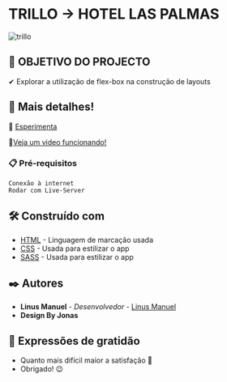 # TRILLO -> HOTEL LAS PALMAS
![trillo](https://user-images.githubusercontent.com/79695824/137646312-5802b8c3-d298-4700-880d-167b0af50f6f.png)

## 🎯 OBJETIVO DO PROJECTO
✔ Explorar a utilização de flex-box na construção de layouts

## 🚀 Mais detalhes!

📲 <a href="https://linustrillo.netlify.app/" target="_blank">Esperimenta</a>


📲[Veja um video funcionando!]()

### 📋 Pré-requisitos

```
Conexão à internet
Rodar com Live-Server

```
## 🛠️ Construído com

- [HTML](https://www.w3schools.com/html/) - Linguagem de marcação usada
- [CSS](https://www.w3schools.com/css/) - Usada para estilizar o app
- [SASS](https://www.w3schools.com/sass/) - Usada para estilizar o app

## ✒️ Autores

- **Linus Manuel** - _Desenvolvedor_ - <a href="https://github.com/linusmanuel" target="_blank">Linus Manuel</a>
- **Design By Jonas**

## 🎁 Expressões de gratidão

- Quanto mais difícil maior a satisfação 🙌
- Obrigado! 😉
